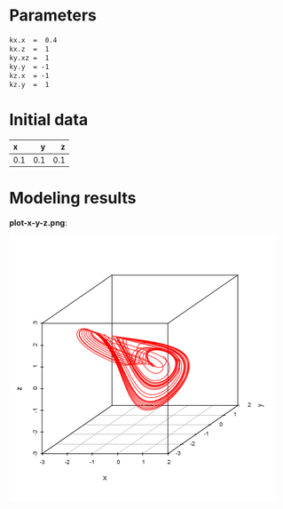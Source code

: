 # Parameters #
	kx.x  =  0.4
	kx.z  =  1
	ky.xz =  1
	ky.y  = -1
	kz.x  = -1
	kz.y  =  1

# Initial data #
|x    |    y|    z|
|:----|----:|----:|
|0.1  |  0.1|  0.1|




# Modeling results #
**plot-x-y-z.png**:

![plot-x-y-z.png](plot-x-y-z.png)

